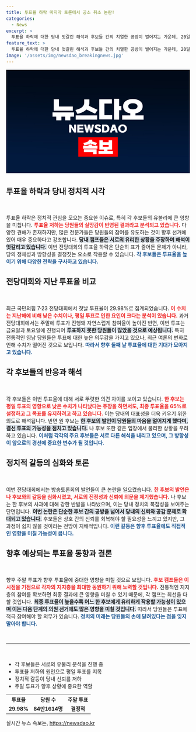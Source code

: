 ```yaml
---
title: 투표율 하락 마지막 토론에서 공소 취소 논란!
categories:
  - News
excerpt: >
  투표율 하락에 대한 당내 엇갈린 해석과 후보들 간의 치열한 공방이 벌어지는 가운데, 20일 주말 투표가 중요한 분수령으로 떠오르고 있다. 누가 당대표의 자리를 차지할까? 각 후보 캠프의 긴장감이 고조되고 있다.
feature_text: >
  투표율 하락에 대한 당내 엇갈린 해석과 후보들 간의 치열한 공방이 벌어지는 가운데, 20일 주말 투표가 중요한 분수령으로 떠오르고 있다. 누가 당대표의 자리를 차지할까? 각 후보 캠프의 긴장감이 고조되고 있다.
image: '/assets/img/newsdao_breakingnews.jpg'
---
```


<p><img src="/assets/img/newsdao_breakingnews.jpg" alt="bookingtag 속보" /></p>

<h2 data-ke-size="size26">투표율 하락과 당내 정치적 시각</h2>

<p data-ke-size="size16">&nbsp;</p>

<p>투표율 하락은 정치적 관심을 모으는 중요한 이슈로, 특히 각 후보들의 유불리에 큰 영향을 미칩니다. <b><span style="color: #ee2323;">투표율 저하는 당원들의 실망감이 반영된 결과라고 분석되고 있습니다.</span></b> 다양한 견해가 존재하지만, 많은 전문가들은 당원들의 참여를 유도하는 것이 향후 선거에 있어 매우 중요하다고 강조합니다. <b><span style="background-color: #21538527;">당내 캠프들은 서로의 유리한 상황을 주장하며 해석이 엇갈리고 있습니다.</span></b> 이번 전당대회의 투표율 하락은 단순히 표가 줄어든 문제가 아니라, 당의 정체성과 방향성을 결정짓는 요소로 작용할 수 있습니다. <b><span style="color: #1a5490;">각 후보들은 투표율을 높이기 위해 다양한 전략을 구사하고 있습니다.</span></b> </p>

<h2 data-ke-size="size26">전당대회와 지난 투표율 비교</h2>

<p data-ke-size="size16">&nbsp;</p>

<p>최근 국민의힘 7·23 전당대회에서 첫날 투표율이 29.98%로 집계되었습니다. <b><span style="color: #ee2323;">이 수치는 지난해에 비해 낮은 수치이나, 평일 투표로 인한 요인이 크다는 분석이 있습니다.</span></b> 과거 전당대회에서는 주말에 투표가 진행돼 자연스럽게 참여율이 높아진 반면, 이번 투표는 금요일과 토요일에 진행되어 <b><span style="background-color: #21538527;">투표하지 못한 당원들이 많았을 것으로 예상됩니다.</span></b> 특히 전통적인 영남 당원들은 투표에 대한 높은 의무감을 가지고 있으나, 최근 여론의 변화로 인해 수치가 떨어진 것으로 보입니다. <b><span style="color: #1a5490;">따라서 향후 둘째 날 투표율에 대한 기대가 모아지고 있습니다.</span></b></p>

<h2 data-ke-size="size26">각 후보들의 반응과 해석</h2>

<p data-ke-size="size16">&nbsp;</p>

<p>각 후보들은 이번 투표율에 대해 서로 뚜렷한 의견 차이를 보이고 있습니다. <b><span style="color: #ee2323;">한 후보는 평일 투표의 영향으로 낮은 수치가 나타났다는 주장을 하면서도, 최종 투표율을 65%로 설정하고 그 목표를 유지하려고 하고 있습니다.</span></b> 이는 당내의 대표성을 더욱 키우기 위한 의도로 해석됩니다. 반면 원 후보는 <b><span style="background-color: #21538527;">한 후보의 발언이 당원들의 마음을 멀어지게 했다며, 결선 투표의 가능성을 점치고 있습니다.</span></b> 나 후보 또한 같은 입장에서 불리한 상황을 우려하고 있습니다. <b><span style="color: #1a5490;">이처럼 각각의 주요 후보들은 서로 다른 해석을 내리고 있으며, 그 방향성이 앞으로의 경선에 중요한 변수가 될 것입니다.</span></b></p>

<h2 data-ke-size="size26">정치적 갈등의 심화와 토론</h2>

<p data-ke-size="size16">&nbsp;</p>

<p>이번 전당대회에서는 방송토론회의 발언들이 큰 논란을 일으켰습니다. <b><span style="color: #ee2323;">한 후보의 발언은 나 후보와의 갈등을 심화시켰고, 서로의 진정성과 신뢰에 의문을 제기했습니다.</span></b> 나 후보는 한 후보의 사과에 대해 강한 반발을 나타냈으며, 이는 당내 정치의 복잡성을 보여주는 단면입니다. <b><span style="background-color: #21538527;">이번 논란은 단순한 후보 간의 공방을 넘어서 당내의 신뢰와 공감 문제로 확대되고 있습니다.</span></b> 후보들은 상호 간의 신뢰를 회복해야 할 필요성을 느끼고 있지만, 그 과정이 쉽지 않을 것이라는 전망이 지배적입니다. <b><span style="color: #1a5490;">이런 갈등은 향후 투표율에도 직접적인 영향을 미칠 가능성이 큽니다.</span></b></p>

<h2 data-ke-size="size26">향후 예상되는 투표율 동향과 결론</h2>

<p data-ke-size="size16">&nbsp;</p>

<p>향후 주말 투표가 향후 투표율에 중대한 영향을 미칠 것으로 보입니다. <b><span style="color: #ee2323;">후보 캠프들은 이 시점을 기점으로 각자의 지지층을 최대한 동원하기 위해 노력할 것입니다.</span></b> 전통적인 지지층의 참여를 확보하면 최종 결과에 큰 영향을 미칠 수 있기 때문에, 각 캠프는 최선을 다할 것입니다. <b><span style="background-color: #21538527;">최종 투표율이 높을수록 어느 한 후보에게 유리하게 작용할 가능성이 있으며 이는 다음 단계의 의원 선거에도 많은 영향을 미칠 것입니다.</span></b> 따라서 당원들은 투표에 적극 참여해야 할 의무가 있습니다. <b><span style="color: #1a5490;">정치의 미래는 당원들의 손에 달려있다는 점을 잊지 말아야 합니다.</span></b> </p>

<p data-ke-size="size16">&nbsp;</p> 

<hr> 

<p data-ke-size="size16">&nbsp;</p> 

<ul>
<li>각 후보들은 서로의 유불리 분석을 진행 중</li>
<li>투표율 저하의 원인으로 평일 투표를 지목</li>
<li>정치적 갈등이 당내 신뢰를 저하</li>
<li>주말 투표가 향후 상황에 중요한 역할</li>
</ul> 

<p data-ke-size="size16"></p>

<table style="width: 100%;">
<tr>
<td style="text-align: center; height: 17px;"><b>투표율</b></td>
<td style="text-align: center; height: 17px;"><b>당원 수</b></td>
<td style="text-align: center; height: 17px;"><b>주말 투표</b></td>
</tr>
<tr>
<td style="text-align: center; height: 17px;"><b>29.98%</b></td>
<td style="text-align: center; height: 17px;"><b>84만1614명</b></td>
<td style="text-align: center; height: 17px;"><b>결정적</b></td>
</tr>
</table>
실시간 뉴스 속보는, <a href="https://newsdao.kr" rel="dofollow">https://newsdao.kr</a>


